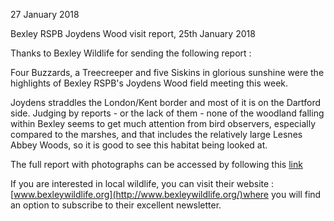 27 January 2018

Bexley RSPB Joydens Wood visit report, 25th January 2018

Thanks to Bexley Wildlife for sending the following report :

Four Buzzards, a Treecreeper and five Siskins in glorious sunshine were the highlights of Bexley RSPB's Joydens Wood field meeting this week.

Joydens straddles the London/Kent border and most of it is on the Dartford side. Judging by reports - or the lack of them - none of the woodland falling within Bexley seems to get much attention from bird observers, especially compared to the marshes, and that includes the relatively large Lesnes Abbey Woods, so it is good to see this habitat being looked at.

The full report with photographs can be accessed by following this [link](http://www.bexleywildlife.org/wp-content/uploads/2018/01/RSPB-Bexley-Group-Local-Walk-Joydens-Wood-January-2018.pdf)

If you are interested in local wildlife, you can visit their website :[www.bexleywildlife.org](http://www.bexleywildlife.org/)where you will find an option to subscribe to their excellent newsletter.
